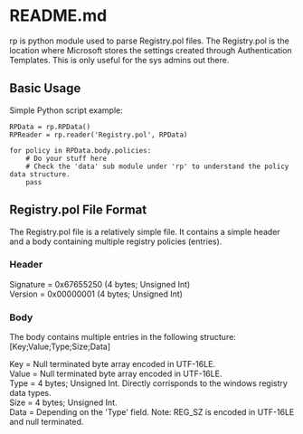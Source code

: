 README.md
=========

rp is python module used to parse Registry.pol files. The Registry.pol is the location where Microsoft stores the settings created through Authentication Templates. This is only useful for the sys admins out there.

## Basic Usage
Simple Python script example:

	RPData = rp.RPData()
	RPReader = rp.reader('Registry.pol', RPData)

	for policy in RPData.body.policies:
		# Do your stuff here
		# Check the 'data' sub module under 'rp' to understand the policy data structure.
		pass

## Registry.pol File Format
The Registry.pol file is a relatively simple file.  It contains a simple header and a body containing multiple registry policies (entries).

### Header
Signature = 0x67655250 (4 bytes; Unsigned Int)  
Version = 0x00000001 (4 bytes; Unsigned Int)  

### Body
The body contains multiple entries in the following structure:  
[Key;Value;Type;Size;Data]


Key = Null terminated byte array encoded in UTF-16LE.  
Value = Null terminated byte array encoded in UTF-16LE.  
Type = 4 bytes; Unsigned Int. Directly corrisponds to the windows registry data types.  
Size = 4 bytes; Unsigned Int.  
Data = Depending on the 'Type' field. Note: REG_SZ is encoded in UTF-16LE and null terminated.  




